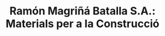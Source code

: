 ---
title: "Ramón Magriñá Batalla S.A.: Materials per a la Construcció"
url: /valls/ramon-magrina-batalla-s-a-materials-per-a-la-construccio/
shop: general
---